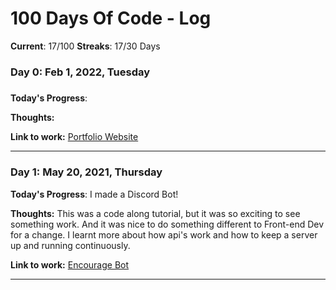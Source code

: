 # 100 Days Of Code - Log

**Current**: 17/100
**Streaks**: 17/30 Days

### Day 0: Feb 1, 2022, Tuesday
##### 

**Today's Progress**: 

**Thoughts:** 

**Link to work:** [Portfolio Website](https://github.com/BrigitteSprung/BrigitteSprung.github.io)

---

### Day 1: May 20, 2021, Thursday

**Today's Progress**: I made a Discord Bot!

**Thoughts:** This was a code along tutorial, but it was so exciting to see something work. And it was nice to do something different to Front-end Dev for a change. I learnt more about how api's work and how to keep a server up and running continuously.

**Link to work:** [Encourage Bot](https://github.com/BrigitteSprung/Encourage-Bot-JS)

---
